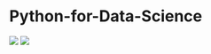# Python-for-Data-Science
<img src="https://img.icons8.com/emoji/96/000000/notebook-emoji.png"/>   <img src="https://img.icons8.com/offices/80/000000/planet.png"/>
